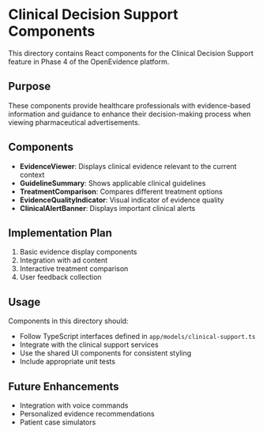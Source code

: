 # Clinical Decision Support Components

This directory contains React components for the Clinical Decision Support feature in Phase 4 of the OpenEvidence platform.

## Purpose

These components provide healthcare professionals with evidence-based information and guidance to enhance their decision-making process when viewing pharmaceutical advertisements.

## Components

- **EvidenceViewer**: Displays clinical evidence relevant to the current context
- **GuidelineSummary**: Shows applicable clinical guidelines
- **TreatmentComparison**: Compares different treatment options
- **EvidenceQualityIndicator**: Visual indicator of evidence quality
- **ClinicalAlertBanner**: Displays important clinical alerts

## Implementation Plan

1. Basic evidence display components
2. Integration with ad content
3. Interactive treatment comparison
4. User feedback collection

## Usage

Components in this directory should:
- Follow TypeScript interfaces defined in `app/models/clinical-support.ts`
- Integrate with the clinical support services
- Use the shared UI components for consistent styling
- Include appropriate unit tests

## Future Enhancements

- Integration with voice commands
- Personalized evidence recommendations
- Patient case simulators 